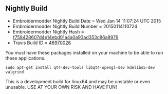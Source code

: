
Nightly Build
------------------------------

* Embroidermodder Nightly Build Date = Wed Jan 14 11:07:24 UTC 2015
* Embroidermodder Nightly Build Number = 20150114110724
* Embroidermodder Nightly Hash = [f758428607d4e14ebd01a4a0a93ad353c86a8979](https://github.com/Embroidermodder/Embroidermodder/commit/f758428607d4e14ebd01a4a0a93ad353c86a8979)
* Travis Build ID = [46970026](https://travis-ci.org/Embroidermodder/Embroidermodder/builds/46970026)

You must have these packages installed on your machine to be able to run these applications.
```
sudo apt-get install qt4-dev-tools libqt4-opengl-dev kdelibs5-dev valgrind
```

This is a development build for linux64 and may be unstable or even unusable.
USE AT YOUR OWN RISK AND HAVE FUN!


